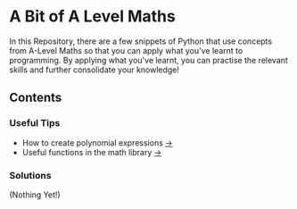 # A Bit of A Level Maths

In this Repository, there are a few snippets of Python that use concepts from A-Level Maths so that you can apply what you've learnt to programming. By applying what you've learnt, you can practise the relevant skills and further consolidate your knowledge!

## Contents

### Useful Tips

- How to create polynomial expressions [->](snippets/polynomial-basics/)
- Useful functions in the math library [->](snippets/math-library/)

### Solutions

(Nothing Yet!)
